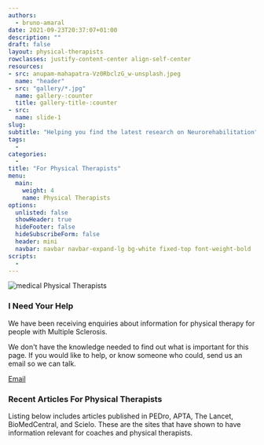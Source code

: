 ```yaml
---
authors:
  - bruno-amaral
date: 2021-09-23T20:37:07+01:00
description: ""
draft: false
layout: physical-therapists
rowclasses: justify-content-center align-self-center
resources: 
- src: anupam-mahapatra-Vz0RbclzG_w-unsplash.jpeg
  name: "header"
- src: "gallery/*.jpg"
  name: gallery-:counter
  title: gallery-title-:counter
- src:
  name: slide-1
slug:
subtitle: "Helping you find the latest research on Neurorehabilitation"
tags: 
  - 
categories: 
  - 
title: "For Physical Therapists"
menu:
  main:
    weight: 4
    name: Physical Therapists
options:
  unlisted: false
  showHeader: true
  hideFooter: false
  hideSubscribeForm: false
  header: mini
  navbar: navbar navbar-expand-lg bg-white fixed-top font-weight-bold
scripts:
  -
---
```




<div class="col-12 justify-content-center align-self-center align-right ">
  <img src="/physicaltherapists/images/undraw_working_out_6psf.svg" class="w-50 align-middle d-none d-md-block float-right" alt="medical Physical Therapists" loading="lazy" />
  </div>
  <div class="col-12 justify-content-center align-self-center mb-5">
  
  <h3 class="title">I Need Your Help</h3>
  
  <p class="lead font-weight-biold">We have been receiving enquiries about information for physical therapy for people with Multiple Sclerosis.</p>
  
  <p>We don't have the knowledge needed to find out what is important for this page. If you would like to help, or know someone who could, send us an email so we can talk.</p>
  <a href='mailto:mail@brunoamaral.eu' class="btn btn-success btn-round btn-lg font-weight-bold" data-umami-event="click--physical-therapists-email"><i class="far fa-paper-plane"></i> Email</a>
  
  </div>

  <div class="col-12 mt-5 pt-5">
      <h3 class="title text-center" class="mt-5 mb-5">Recent Articles For Physical Therapists</h3>
    <p class="lead pb-5">Listing below includes articles published in PEDro, APTA, The Lancet, BioMedCentral, and Scielo. These are the sites that have shown to have information relevant for coaches and physical therapists.</p>
    </div>

</div>



